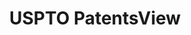 ---
layout: default
bigquery: https://console.cloud.google.com/bigquery?p=patents-public-data&d=patentsview&page=dataset
citation: Attribution should be given to PatentsView for use, distribution, or derivative
  works.
code: https://github.com/CSSIP-AIR/PatentsView-Code-Snippets/
contributors: USPTO
cost: None
description: 'PatentsView includes US patent data including raw data (summaries, applications,
  pregrant applications), disambugations of inventors and assignees, and inventor
  gender estimates.  Also foreign priority data, # of figures and sheets, and government
  interest statements.'
documentation: https://patentsview.org/query/builder-faqs
last_edit: 04/07/2022, 23:59:48
location: https://patentsview.org/
maintained_by: USPTO
record_creation_timestamp: 12/2/2020 17:20:46
schema_fields:
- length
- action_date
- term_grant
- disamb_assignee_id_20191008
- ipc_version_indicator
- name_last
- disamb_inventor_id_20171226
- disamb_assignee_id_20181127
- section_id
- disamb_assignee_id_20200331
- county_fips
- category
- series_code
- attribution_status
- variety
- rule_47
- disamb_assignee_id_20191231
- disamb_inventor_id_20181127
- applicant_type
- uuid
- male_flag
- disamb_assignee_id_20190820
- disamb_inventor_id_20170307
- mainclass_id
- ipc_class
- country_transformed
- abstract
- latin_name
- f371_date
- name_first
- disamb_assignee_id_20200630
- disamb_inventor_id_20191231
- id
- kind
- term_extension
- latitude
- location_id
- sequence
- designation
- disamb_inventor_id_20191008
- dependent
- organization
- category_id
- disamb_assignee_id_20200929
- lapse_of_patent
- level_two
- assignee_id
- classification_value
- group
- gi_statement
- field_title
- disamb_inventor_id_20201229
- field_id
- level_three
- state
- num
- deceased
- role
- _371_date
- exemplary
- rel_id
- disamb_inventor_id_20171003
- application_id
- reldocno
- patent_id
- disamb_inventor_id_20200929
- num_figures
- disamb_inventor_id_20170808
- male
- city
- latlong
- doc_type
- num_sheets
- withdrawn
- disamb_assignee_id_20190312
- country
- subcategory_id
- rawassignee_id
- inventor_id
- status
- sector_title
- filename
- rawinventor_id
- disamb_inventor_id_20200630
- num_claims
- main_group
- subclass_id
- name
- longitude
- fname
- rawlocation_id
- doctype
- county
- contract_award_number
- disamb_inventor_id_20190312
- organization_id
- title
- publication_number
- relkind
- classification_status
- subgroup
- lname
- disamb_inventor_id_20190820
- classification_data_source
- _102_date
- text
- symbol_position
- section
- number
- state_fips
- group_id
- citation_id
- subclass
- term_disclaimer
- disamb_inventor_id_20180528
- lawyer_id
- level_one
- f102_date
- subsection_id
- date
- disclaimer_date
- type
- subgroup_id
- classification_level
- disamb_inventor_id_20200331
shortname: patentsview
tags:
- disambiguation
- United States
- gender
terms_of_use: Creative Commons Attribution 4.0 International License.
timeframe: 1963-1999
title: USPTO PatentsView
uuid: cf1780b1-e265-4e49-8d1d-83b9cfe0fd9a
---